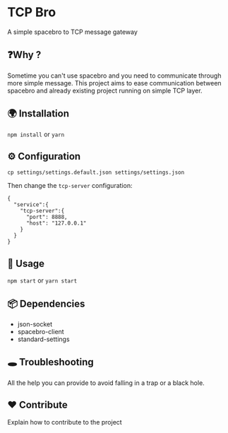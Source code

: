 # TCP Bro

A simple spacebro to TCP message gateway

## ❓Why ?

Sometime you can't use spacebro and you need to communicate through more simple message.
This project aims to ease communication between spacebro and already existing project running on simple TCP layer.

## 🌍 Installation

`npm install` or `yarn`

## ⚙ Configuration

`cp settings/settings.default.json settings/settings.json`

Then change the `tcp-server` configuration:

```
{
  "service":{
    "tcp-server":{
      "port": 8888,
      "host": "127.0.0.1"
    }
  }
}
```

## 👋 Usage

`npm start` or `yarn start`

## 📦 Dependencies

- json-socket
- spacebro-client
- standard-settings

## 🕳 Troubleshooting

All the help you can provide to avoid falling in a trap or a black hole.

## ❤️ Contribute

Explain how to contribute to the project